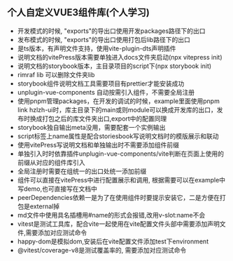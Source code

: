 ## 个人自定义VUE3组件库(个人学习)

* 开发模式的时候, "exports"的导出口使用开发packages路径下的出口
* 发布模式的时候, "exports"的导出口使用打包后lib路径下的出口
* 是ts版本，有声明文件支持，使用vite-plugin-dts声明插件
* 说明文档的vitePress版本需要单独进入docs文件夹启动(npx vitepress init)
* 说明文档的storybook版本，主目录项目的script下(npx storybook init)
* rimraf lib 可以删除文件夹lib
* storybook组件说明文档工具需要项目有prettier才能安装成功
* unplugin-vue-components 自动按需引入组件，不需要全局注册
* 使用pnpm管理packages，在开发的调试的时候，example里面使用pnpm link hzlzh-ui时，库主目录下的main或则module可以换成开发库的出口，发布时换成打包之后的库文件夹出口,export中的配置同理
* storybook独自输出meta没用，需要配套一个实例输出
* script标签上name属性是配合storiesbook写说明文档时的模版展示和联动
* 使用vitePress写说明文档和单独输出时不需要添加组件前缀
* 单独引入时时依靠插件unplugin-vue-components/vite判断在页面上使用的前缀从对应的组件库引入
* 全局注册时需要在组统一的出口处统一添加前缀
* 组件可以直接在vitePress中进行配置展示和调用, 根据需要可以在example中写demo,也可直接写在文档中
* peerDependencies依赖一是为了在使用组件时要提示安装它，二是方便在打包是external掉
* md文件中使用具名插槽用#name的形式会报错,改用v-slot:name不会
* vitest是测试工具库，配合vite一起使用在vite配置文件头部中需要添加声明文件,需要添加对应测试命令
* happy-dom是模拟dom,安装后在vite配置文件添加test下environment
* @vitest/coverage-v8是测试覆盖率的, 需要添加对应测试命令
